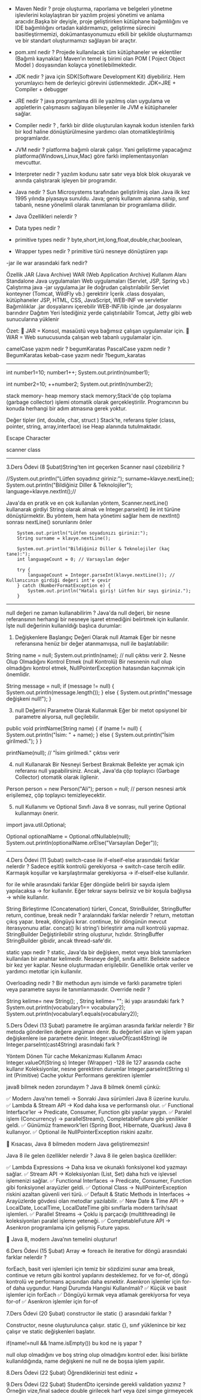 - Maven Nedir ?
  proje oluşturma, raporlama ve belgeleri yönetme işlevlerini kolaylaştıran bir yazılım projesi yönetimi
  ve anlama aracıdır.Başka bir deyişle, proje geliştirirken kütüphane bağımlılığını ve IDE bağımlılığını
  ortadan kaldırmamızı, geliştirme sürecini basitleştirmemizi, dokümantasyonumuzu etkili bir şekilde
  oluşturmamızı ve bir standart oluşturmamızı sağlayan bir araçtır.
- pom.xml nedir ?
  Projede kullanılacak tüm kütüphaneler ve eklentiler (Bağımlı kaynaklar)
  Maven’ın temel iş birimi olan POM ( Poject Object Model ) dosyasından kolayca yönetilebilmektedir.
- JDK  nedir ?
  java için SDK(Software Development Kit) diyebiliriz.
  Hem yorumlayıcı hem de derleyici görevini üstlenmektedir.
  JDK=JRE + Compiler + debugger
- JRE  nedir ?
  java programlama dili ile yazılmış olan uygulama ve
  appletlerin çalışmasını sağlayan bileşenler ile JVM e kütüphaneler sağlar.

- Compiler  nedir ?
  , farklı bir dilde oluşturulan kaynak
  kodun istenilen farklı bir kod haline dönüştürülmesine yardımcı olan otomatikleştirilmiş programlardır.
- JVM  nedir ?
  platforma bağımlı olarak çalışır. Yani geliştirme yapacağınız
  platforma(Windows,Linux,Mac) göre farklı implementasyonları mevcuttur.

- Interpreter nedir ?
  yazılım kodunu satır satır veya blok blok okuyarak ve anında çalıştırarak işleyen bir programdır.
- Java nedir ?
  Sun Microsystems tarafından geliştirilmiş olan Java ilk kez 1995 yılında piyasaya sunuldu.
  Java; geniş kullanım alanına sahip, sınıf tabanlı, nesne yönelimli olarak tanımlanan bir programlama dilidir.
- Java Özellikleri nelerdir ?
- Data types  nedir ?
- primitive types  nedir ?
  byte,short,int,long,float,double,char,boolean,
- Wrapper types nedir ?
  primitive türü nesneye dönüştüren yapı

-jar ile war arasındaki fark nedir?


Özellik	JAR (Java Archive)                                 	                   WAR (Web Application Archive)
Kullanım Alanı	Standalone Java uygulamaları                                  	Web uygulamaları (Servlet, JSP, Spring vb.)
Çalıştırma	java -jar uygulama.jar ile doğrudan çalıştırılabilir	            Servlet konteyner (Tomcat, WildFly vb.) gerektirir
İçerik	.class dosyaları, kütüphaneler	                                        JSP, HTML, CSS, JavaScript, WEB-INF ve servletler
Bağımlılıklar	.jar dosyalarını içerebilir                                  	WEB-INF/lib içinde .jar dosyalarını barındırır
Dağıtım Yeri	İstediğiniz yerde çalıştırılabilir                          	Tomcat, Jetty gibi web sunucularına yüklenir

Özet:
🔹 JAR = Konsol, masaüstü veya bağımsız çalışan uygulamalar için.
🔹 WAR = Web sunucusunda çalışan web tabanlı uygulamalar için.


camelCase yazım nedir ? begumKaratas
PascalCase yazım nedir ?BegumKaratas
kebab-case yazım nedir ?begum_karatas

-------------------------------------

int number1=10;
number1++;
System.out.println(number1);

int number2=10;
++number2;
System.out.println(number2);

stack memory- heap memory
stack memory;Stack'de çöp toplama (garbage collector) işlemi otomatik olarak gerçekleştirilir.
Programcının bu konuda herhangi bir adım atmasına gerek yoktur.



Değer tipler (int, double, char, struct ) Stack’te,
referans tipler (class, pointer, string, array,interface) ise Heap alanında tutulmaktadır.


Escape Character

scanner class

-------------------
3.Ders Ödevi (8 Şubat)String'ten int geçerken Scanner nasıl çözebiliriz ?

//System.out.println("Lütfen soyadınız giriniz:");
surname=klavye.nextLine();
System.out.println("Bildiğiniz Diller & Teknolojiler");
language=klavye.nextInt();//


Java'da en pratik ve en çok kullanılan yöntem, Scanner.nextLine() kullanarak girdiyi
String olarak almak ve Integer.parseInt() ile int türüne dönüştürmektir.
Bu yöntem, hem hata yönetimi sağlar hem de nextInt() sonrası nextLine() sorunlarını önler

        System.out.println("Lütfen soyadınızı giriniz:");
        String surname = klavye.nextLine();

        System.out.println("Bildiğiniz Diller & Teknolojiler (kaç tane):");
        int languageCount = 0; // Varsayılan değer

        try {
            languageCount = Integer.parseInt(klavye.nextLine()); // Kullanıcının girdiği değeri int'e çevir
        } catch (NumberFormatException e) {
            System.out.println("Hatalı giriş! Lütfen bir sayı giriniz.");
        }


***************************************************


null değeri ne zaman kullanabilirim ?
Java'da null değeri, bir nesne referansının herhangi bir nesneye işaret etmediğini belirtmek için kullanılır.
İşte null değerinin kullanıldığı başlıca durumlar:
1. Değişkenlere Başlangıç Değeri Olarak null Atamak
   Eğer bir nesne referansına henüz bir değer atanmamışsa, null ile başlatılabilir:


String name = null;
System.out.println(name); // null çıktısı verir
2. Nesne Olup Olmadığını Kontrol Etmek (null Kontrolü)
   Bir nesnenin null olup olmadığını kontrol etmek, NullPointerException hatasından kaçınmak için önemlidir.

String message = null;
if (message != null) {
System.out.println(message.length());
} else {
System.out.println("message değişkeni null!");
}

3. null Değerini Parametre Olarak Kullanmak
   Eğer bir metot opsiyonel bir parametre alıyorsa, null geçilebilir.

public void printName(String name) {
if (name != null) {
System.out.println("İsim: " + name);
} else {
System.out.println("İsim girilmedi.");
}
}

printName(null); // "İsim girilmedi." çıktısı verir

4. null Kullanarak Bir Nesneyi Serbest Bırakmak
   Bellekte yer açmak için referansı null yapabilirsiniz. Ancak, Java'da çöp toplayıcı (Garbage Collector)
   otomatik olarak ilgilenir.


Person person = new Person("Ali");
person = null; // person nesnesi artık erişilemez, çöp toplayıcı temizleyecektir.

5. null Kullanımı ve Optional Sınıfı
   Java 8 ve sonrası, null yerine Optional kullanmayı önerir.


import java.util.Optional;

Optional<String> optionalName = Optional.ofNullable(null);
System.out.println(optionalName.orElse("Varsayılan Değer"));

*****************************************************************************

4.Ders Ödevi (11 Şubat)
switch-case ile if-elseif-else arasındaki farklar nelerdir ?
Sadece eşitlik kontrolü gerekiyorsa → switch-case tercih edilir.
Karmaşık koşullar ve karşılaştırmalar gerekiyorsa → if-elseif-else kullanılır.

for ile while arasındaki farklar
Eğer döngüde belirli bir sayıda işlem yapılacaksa → for kullanılır.
Eğer tekrar sayısı belirsiz ve bir koşula bağlıysa → while kullanılır.

String Birleştirme (Concatenation) türleri, Concat, StrinBuilder, StringBuffer return, continue, break nedir ?
aralarındaki farklar nelerdir ?
return, metottan çıkış yapar. break, döngüyü kırar. continue, bir döngünün mevcut iterasyonunu atlar.
concat()	İki string'i birleştirir ama null kontrolü yapmaz.
StringBuilder	Değiştirilebilir string oluşturur, hızlıdır.
StringBuffer	StringBuilder gibidir, ancak thread-safe'dir.

static yapı nedir ?
static, Java'da bir değişken, metot veya blok tanımlarken kullanılan bir anahtar kelimedir.
Nesneye değil, sınıfa aittir.
Bellekte sadece bir kez yer kaplar.
Nesne oluşturmadan erişilebilir.
Genellikle ortak veriler ve yardımcı metotlar için kullanılır.

Overloading nedir ?
Bir methodun aynı isimde ve farklı parametre tipleri veya parametre sayısı ile tanımlanmasıdır.
Override nedir ?

String kelime= new String(); , String kelime= ""; iki yapı arasındaki fark ?
System.out.println(vocabulary1== vocabulary2); System.out.println(vocabulary1.equals(vocabulary2));

5.Ders Ödevi (13 Şubat)
parametre ile argüman arasında farklar nelerdir ?
Bir metoda gönderilen değere argüman denir. Bu değerleri alan ve işlem yapan değişkenlere ise parametre denir.
Integer.valueOf(cast4String) ile Integer.parseInt(cast4String) arasındaki fark ?

Yöntem	                      Dönen Tür	                   cache Mekanizması	Kullanım Amacı
Integer.valueOf(String s)	Integer (Wrapper)	-128 ile 127 arasında cache kullanır	Koleksiyonlar, nesne gerektiren durumlar
Integer.parseInt(String s)	int (Primitive)	Cache yoktur	Performans gerektiren işlemler

java8 bilmek neden zorundayım ?
Java 8 bilmek önemli çünkü:

✅ Modern Java’nın temeli → Sonraki Java sürümleri Java 8 üzerine kurulu.
✅ Lambda & Stream API → Kod daha kısa ve performanslı olur.
✅ Functional Interface’ler → Predicate, Consumer, Function gibi yapılar yaygın.
✅ Paralel işlem (Concurrency) → parallelStream(), CompletableFuture gibi yenilikler geldi.
✅ Günümüz framework’leri (Spring Boot, Hibernate, Quarkus) Java 8 kullanıyor.
✅ Optional ile NullPointerException riskini azaltır.

📌 Kısacası, Java 8 bilmeden modern Java geliştiremezsin!

Java 8 ile gelen özellikler nelerdir ?
Java 8 ile gelen başlıca özellikler:

✅ Lambda Expressions → Daha kısa ve okunaklı fonksiyonel kod yazmayı sağlar.
✅ Stream API → Koleksiyonları (List, Set) daha hızlı ve işlevsel işlemenizi sağlar.
✅ Functional Interfaces → Predicate, Consumer, Function gibi fonksiyonel arayüzler geldi.
✅ Optional Class → NullPointerException riskini azaltan güvenli veri türü.
✅ Default & Static Methods in Interfaces → Arayüzlerde gövdesi olan metodlar yazılabilir.
✅ New Date & Time API → LocalDate, LocalTime, LocalDateTime gibi sınıflarla modern tarih/saat işlemleri.
✅ Parallel Streams → Çoklu iş parçacığı (multithreading) ile koleksiyonları paralel işleme yeteneği.
✅ CompletableFuture API → Asenkron programlama için gelişmiş Future yapısı.

🚀 Java 8, modern Java’nın temelini oluşturur!


6.Ders Ödevi (15 Şubat)
Array => foreach ile iterative for döngü arasındaki farklar nelerdir ?

forEach, basit veri işlemleri için temiz bir sözdizimi sunar ama break, continue ve return gibi kontrol yapılarını desteklemez.
for ve for-of, döngü kontrolü ve performans açısından daha esnektir.
Asenkron işlemler için for-of daha uygundur.
Hangi Durumda Hangisi Kullanılmalı?
✅ Küçük ve basit işlemler için forEach
✅ Döngüyü kırmak veya atlamak gerekiyorsa for veya for-of
✅ Asenkron işlemler için for-of


7.Ders Ödevi (20 Şubat)
constructor ile static {} arasındaki farklar ?

Constructor, nesne oluşturulunca çalışır.
static {}, sınıf yüklenince bir kez çalışır ve static değişkenleri başlatır.

if(name!=null && !name.isEmpty()) bu kod ne iş yapar ?

null olup olmadığını ve boş string olup olmadığını kontrol eder.
İkisi birlikte kullanıldığında, name değişkeni ne null ne de boşsa işlem yapılır.

8.Ders Ödevi (22 Şubat)
Öğrendiklerinizi test ediniz
+

9.Ders Ödevi (22 Şubat)
StudentDto içersinde gerekli validation yazınız ? Örneğin vize,final sadece double girilecek harf veya özel simge girmeyecek

